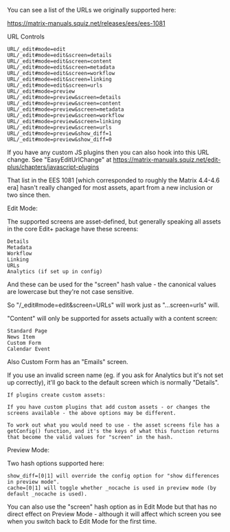 You can see a list of the URLs we originally supported here:

https://matrix-manuals.squiz.net/releases/ees/ees-1081

 URL Controls

    URL/_edit#mode=edit
    URL/_edit#mode=edit&screen=details
    URL/_edit#mode=edit&screen=content
    URL/_edit#mode=edit&screen=metadata
    URL/_edit#mode=edit&screen=workflow
    URL/_edit#mode=edit&screen=linking
    URL/_edit#mode=edit&screen=urls
    URL/_edit#mode=preview
    URL/_edit#mode=preview&screen=details
    URL/_edit#mode=preview&screen=content
    URL/_edit#mode=preview&screen=metadata
    URL/_edit#mode=preview&screen=workflow
    URL/_edit#mode=preview&screen=linking
    URL/_edit#mode=preview&screen=urls
    URL/_edit#mode=preview&show_diff=1
    URL/_edit#mode=preview&show_diff=0


If you have any custom JS plugins then you can also hook into this URL change. See "EasyEditUrlChange" at https://matrix-manuals.squiz.net/edit-plus/chapters/javascript-plugins

That list in the EES 1081 [which corresponded to roughly the Matrix 4.4-4.6 era] hasn't really changed for most assets, apart from a new inclusion or two since then.

Edit Mode:

The supported screens are asset-defined, but generally speaking all assets in the core Edit+ package have these screens:

    Details
    Metadata
    Workflow
    Linking
    URLs
    Analytics (if set up in config)

And these can be used for the "screen" hash value - the canonical values are lowercase but they're not case sensitive.

So "/_edit#mode=edit&screen=URLs" will work just as "...screen=urls" will.

"Content" will only be supported for assets actually with a content screen:

    Standard Page
    News Item
    Custom Form
    Calendar Event

Also Custom Form has an "Emails" screen.

If you use an invalid screen name (eg. if you ask for Analytics but it's not set up correctly), it'll go back to the default screen which is normally "Details".

    If plugins create custom assets:

    If you have custom plugins that add custom assets - or changes the screens available - the above options may be different.

    To work out what you would need to use - the asset screens file has a getConfig() function, and it's the keys of what this function returns that become the valid values for "screen" in the hash.

Preview Mode:

Two hash options supported here:

    show_diff=[0|1] will override the config option for "show differences in preview mode".
    cache=[0|1] will toggle whether _nocache is used in preview mode (by default _nocache is used).

You can also use the "screen" hash option as in Edit Mode but that has no direct effect on Preview Mode - although it will affect which screen you see when you switch back to Edit Mode for the first time.
